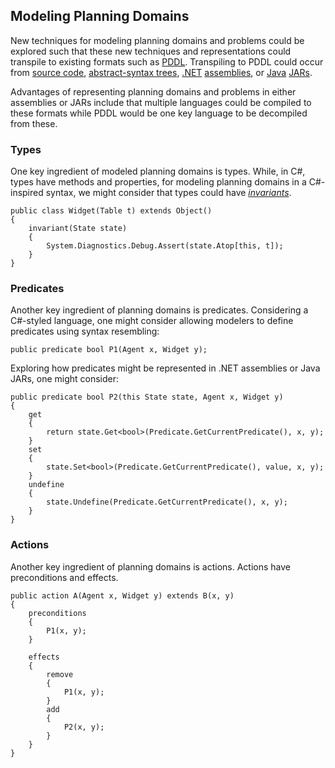 ## Modeling Planning Domains

New techniques for modeling planning domains and problems could be explored such that these new techniques and representations could transpile to existing formats such as [PDDL](https://en.wikipedia.org/wiki/PDDL). Transpiling to PDDL could occur from [source code](https://en.wikipedia.org/wiki/Source_code), [abstract-syntax trees](https://en.wikipedia.org/wiki/Abstract_syntax_tree), [.NET](https://en.wikipedia.org/wiki/.NET_Framework) [assemblies](https://en.wikipedia.org/wiki/Assembly_(CLI)), or [Java](https://en.wikipedia.org/wiki/Java_(programming_language)) [JARs](https://en.wikipedia.org/wiki/JAR_(file_format)).

Advantages of representing planning domains and problems in either assemblies or JARs include that multiple languages could be compiled to these formats while PDDL would be one key language to be decompiled from these.

### Types

One key ingredient of modeled planning domains is types. While, in C#, types have methods and properties, for modeling planning domains in a C#-inspired syntax, we might consider that types could have [_invariants_](https://en.wikipedia.org/wiki/Invariant_(mathematics)#Invariants_in_computer_science).

```
public class Widget(Table t) extends Object()
{
    invariant(State state)
    {
        System.Diagnostics.Debug.Assert(state.Atop[this, t]);
    }
}
```

### Predicates

Another key ingredient of planning domains is predicates. Considering a C#-styled language, one might consider allowing modelers to define predicates using syntax resembling:

```
public predicate bool P1(Agent x, Widget y);
```

Exploring how predicates might be represented in .NET assemblies or Java JARs, one might consider:

```
public predicate bool P2(this State state, Agent x, Widget y)
{
    get
    {
        return state.Get<bool>(Predicate.GetCurrentPredicate(), x, y);
    }
    set
    {
        state.Set<bool>(Predicate.GetCurrentPredicate(), value, x, y);
    }
    undefine
    {
        state.Undefine(Predicate.GetCurrentPredicate(), x, y);
    }
}
```

### Actions

Another key ingredient of planning domains is actions. Actions have preconditions and effects.

```
public action A(Agent x, Widget y) extends B(x, y)
{
    preconditions
    {
        P1(x, y);
    }

    effects
    {
        remove
        {
            P1(x, y);
        }
        add
        {
            P2(x, y);
        }
    }
}
```

